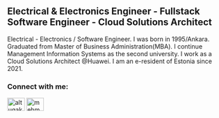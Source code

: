 <h2 align="left">Electrical & Electronics Engineer - Fullstack Software Engineer - Cloud Solutions Architect</h2>

Electrical - Electronics / Software Engineer. I was born in 1995/Ankara. Graduated from Master of Business Administration(MBA). I continue Management Information Systems as the second university. I work as a Cloud Solutions Architect @Huawei. I am an e-resident of Estonia since 2021.


<h3 align="left">Connect with me:</h3>
<p align="left">
<a href="https://twitter.com/altugakgul" target="blank"><img align="center" src="https://raw.githubusercontent.com/rahuldkjain/github-profile-readme-generator/master/src/images/icons/Social/twitter.svg" alt="altugakgul" height="30" width="40" /></a>
<a href="https://linkedin.com/in/mehmetaltugakgul" target="blank"><img align="center" src="https://raw.githubusercontent.com/rahuldkjain/github-profile-readme-generator/master/src/images/icons/Social/linked-in-alt.svg" alt="mehmetaltugakgul" height="30" width="40" /></a>
</p>
